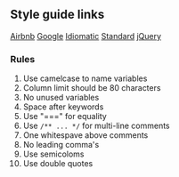 ## Style guide links


[Airbnb](https://github.com/airbnb/javascript)
[Google](https://google.github.io/styleguide/jsguide.html)
[Idiomatic](https://github.com/rwaldron/idiomatic.js/)
[Standard](https://github.com/standard/standard)
[jQuery](https://contribute.jquery.org/style-guide/js/)

### Rules
1. Use camelcase to name variables
2. Column limit should be 80 characters
3. No unused variables
4. Space after keywords
5. Use "===" for equality
6. Use `/** ... */` for multi-line comments
7. One whitespave above comments
8. No leading comma's
9. Use semicoloms
10. Use double quotes

